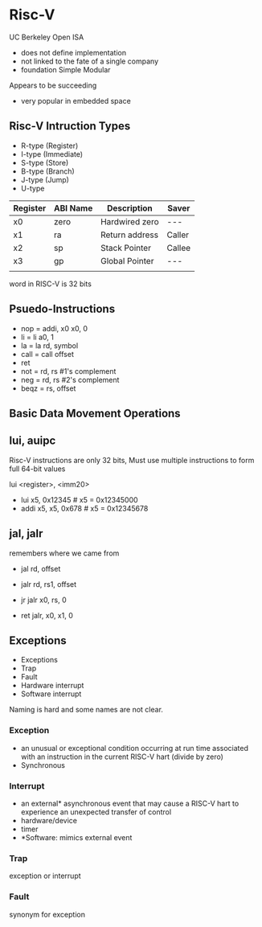 # Risc-V
UC Berkeley
Open ISA
- does not define implementation
- not linked to the fate of a single company
- foundation
Simple
Modular

Appears to be succeeding
- very popular in embedded space

## Risc-V Intruction Types
- R-type (Register)
- I-type (Immediate)
- S-type (Store)
- B-type (Branch)
- J-type (Jump)
- U-type


| Register | ABI Name | Description    | Saver  |
| -------- | -------- | -------------- | ------ |
| x0       | zero     | Hardwired zero | ---    |
| x1       | ra       | Return address | Caller |
| x2       | sp       | Stack Pointer  | Callee |
| x3       | gp       | Global Pointer | ---    |
|          |          |                |        |

word in RISC-V is 32 bits

## Psuedo-Instructions
- nop = addi, x0 x0, 0
- li = li a0, 1
- la = la rd, symbol
- call = call offset
- ret
- not = rd, rs #1's complement
- neg = rd, rs #2's complement
- beqz = rs, offset

## Basic Data Movement Operations



## lui, auipc
Risc-V instructions are only 32 bits, Must use multiple instructions to form full 64-bit values

lui \<register\>, \<imm20\>

- lui x5, 0x12345      # x5 = 0x12345000
- addi x5, x5, 0x678 # x5 = 0x12345678


## jal, jalr
remembers where we came from
- jal rd, offset
- jalr rd, rs1, offset


- jr         jalr x0, rs, 0
- ret       jalr, x0, x1, 0


## Exceptions
- Exceptions
- Trap
- Fault
- Hardware interrupt
- Software interrupt

Naming is hard and some names are not clear.


### Exception
- an unusual or exceptional condition occurring at run time associated with an instruction in the current RISC-V hart (divide by zero)
- Synchronous

### Interrupt
- an external\* asynchronous event that may cause a RISC-V hart to experience an unexpected transfer of control
- hardware/device
- timer
- \*Software: mimics external event

### Trap
exception or interrupt

### Fault
synonym for exception
